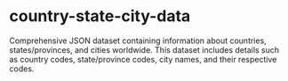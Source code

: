 # country-state-city-data
Comprehensive JSON dataset containing information about countries, states/provinces, and cities worldwide. This dataset includes details such as country codes, state/province codes, city names, and their respective codes.
